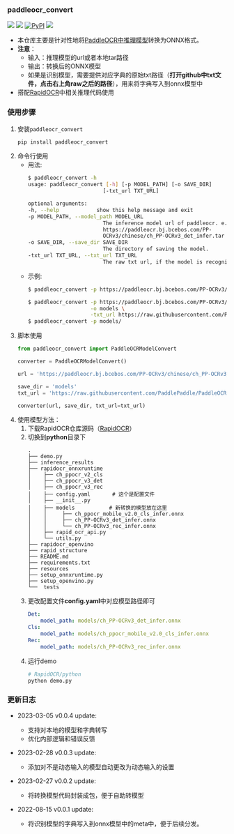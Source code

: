 ### paddleocr_convert
<p>
    <a href=""><img src="https://img.shields.io/badge/Python->=3.7,<=3.10-aff.svg"></a>
    <a href=""><img src="https://img.shields.io/badge/OS-Linux%2C%20Win%2C%20Mac-pink.svg"></a>
    <a href="https://pypi.org/project/paddleocr_convert/"><img alt="PyPI" src="https://img.shields.io/pypi/v/paddleocr_convert"></a>
    <a href="https://pepy.tech/project/paddleocr_convert"><img src="https://static.pepy.tech/personalized-badge/paddleocr_convert?period=total&units=abbreviation&left_color=grey&right_color=blue&left_text=Downloads"></a>
</p>

- 本仓库主要是针对性地将[PaddleOCR中推理模型](https://github.com/PaddlePaddle/PaddleOCR/blob/release/2.6/doc/doc_ch/models_list.md)转换为ONNX格式。
- **注意**：
  - 输入：推理模型的url或者本地tar路径
  - 输出：转换后的ONNX模型
  - 如果是识别模型，需要提供对应字典的原始txt路径（**打开github中txt文件，点击右上角raw之后的路径**），用来将字典写入到onnx模型中
- 搭配[RapidOCR](https://github.com/RapidAI/RapidOCR)中相关推理代码使用


### 使用步骤
1. 安装`paddleocr_convert`
   ```bash
   pip install paddleocr_convert
   ```
2. 命令行使用
   - 用法:
        ```bash
        $ paddleocr_convert -h
        usage: paddleocr_convert [-h] [-p MODEL_PATH] [-o SAVE_DIR]
                                [-txt_url TXT_URL]

        optional arguments:
        -h, --help            show this help message and exit
        -p MODEL_PATH, --model_path MODEL_URL
                                The inference model url of paddleocr. e.g.
                                https://paddleocr.bj.bcebos.com/PP-
                                OCRv3/chinese/ch_PP-OCRv3_det_infer.tar or models/ch_PP-OCRv3_det_infer.tar
        -o SAVE_DIR, --save_dir SAVE_DIR
                                The directory of saving the model.
        -txt_url TXT_URL, --txt_url TXT_URL
                                The raw txt url, if the model is recognition model.
        ```
   - 示例:
        ```bash
        $ paddleocr_convert -p https://paddleocr.bj.bcebos.com/PP-OCRv3/chinese/ch_PP-OCRv3_det_infer.tar -o models

        $ paddleocr_convert -p https://paddleocr.bj.bcebos.com/PP-OCRv3/chinese/ch_PP-OCRv3_rec_infer.tar \
                            -o models \
                            -txt_url https://raw.githubusercontent.com/PaddlePaddle/PaddleOCR/release/2.6/ppocr/utils/ppocr_keys_v1.txt
        $ paddleocr_convert -p models/
        ```
3. 脚本使用
    ```python
    from paddleocr_convert import PaddleOCRModelConvert

    converter = PaddleOCRModelConvert()

    url = 'https://paddleocr.bj.bcebos.com/PP-OCRv3/chinese/ch_PP-OCRv3_rec_infer.tar'

    save_dir = 'models'
    txt_url = 'https://raw.githubusercontent.com/PaddlePaddle/PaddleOCR/release/2.6/ppocr/utils/ppocr_keys_v1.txt'

    converter(url, save_dir, txt_url=txt_url)
    ```
4. 使用模型方法：
    1. 下载RapidOCR仓库源码（[RapidOCR](https://github.com/RapidAI/RapidOCR)）
    2. 切换到**python**目录下
        ```text
        .
        ├── demo.py
        ├── inference_results
        ├── rapidocr_onnxruntime
        │    ├── ch_ppocr_v2_cls
        │    ├── ch_ppocr_v3_det
        │    ├── ch_ppocr_v3_rec
        │    ├── config.yaml       # 这个是配置文件
        │    ├── __init__.py
        │    ├── models           # 新转换的模型放在这里
        │    │     ├── ch_ppocr_mobile_v2.0_cls_infer.onnx
        │    │     ├── ch_PP-OCRv3_det_infer.onnx
        │    │     └── ch_PP-OCRv3_rec_infer.onnx
        │    ├── rapid_ocr_api.py
        │    └── utils.py
        ├── rapidocr_openvino
        ├── rapid_structure
        ├── README.md
        ├── requirements.txt
        ├── resources
        ├── setup_onnxruntime.py
        ├── setup_openvino.py
        └──  tests
        ```
    3. 更改配置文件**config.yaml**中对应模型路径即可
        ```yaml
        Det:
            model_path: models/ch_PP-OCRv3_det_infer.onnx
        Cls:
            model_path: models/ch_ppocr_mobile_v2.0_cls_infer.onnx
        Rec:
            model_path: models/ch_PP-OCRv3_rec_infer.onnx
        ```
    4. 运行demo
        ```bash
        # RapidOCR/python
        python demo.py
        ```


### 更新日志
- 2023-03-05 v0.0.4 update:
  - 支持对本地的模型和字典转写
  - 优化内部逻辑和错误反馈

- 2023-02-28 v0.0.3 update:
  - 添加对不是动态输入的模型自动更改为动态输入的设置

- 2023-02-27 v0.0.2 update:
  - 将转换模型代码封装成包，便于自助转模型

- 2022-08-15 v0.0.1 update:
  - 将识别模型的字典写入到onnx模型中的meta中，便于后续分发。
